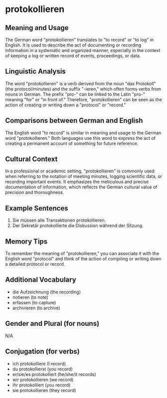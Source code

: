 # protokollieren
## Meaning and Usage
The German word "protokollieren" translates to "to record" or "to log" in English. It is used to describe the act of documenting or recording information in a systematic and organized manner, especially in the context of keeping a log or written record of events, proceedings, or data.

## Linguistic Analysis
The word "protokollieren" is a verb derived from the noun "das Protokoll" (the protocol/minutes) and the suffix "-ieren," which often forms verbs from nouns in German. The prefix "pro-" can be linked to the Latin "pro-" meaning "for" or "in front of." Therefore, "protokollieren" can be seen as the action of creating or writing down a "protocol" or "record."

## Comparisons between German and English
The English word "to record" is similar in meaning and usage to the German word "protokollieren." Both languages use this word to express the act of creating a permanent account of something for future reference.

## Cultural Context
In a professional or academic setting, "protokollieren" is commonly used when referring to the notation of meeting minutes, logging scientific data, or recording important events. It emphasizes the meticulous and precise documentation of information, which reflects the German cultural value of precision and thoroughness.

## Example Sentences
1. Sie müssen alle Transaktionen protokollieren.
2. Der Sekretär protokollierte die Diskussion während der Sitzung.

## Memory Tips
To remember the meaning of "protokollieren," you can associate it with the English word "protocol" and think of the action of compiling or writing down a detailed protocol or record.

## Additional Vocabulary
- die Aufzeichnung (the recording)
- notieren (to note)
- erfassen (to capture)
- archivieren (to archive)

## Gender and Plural (for nouns)
N/A

## Conjugation (for verbs)
- ich protokolliere (I record)
- du protokollierst (you record)
- er/sie/es protokolliert (he/she/it records)
- wir protokollieren (we record)
- ihr protokolliert (you record)
- sie protokollieren (they record)